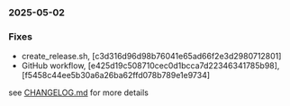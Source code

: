 ### 2025-05-02

### Fixes
+ create_release.sh, [c3d316d96d98b76041e65ad66f2e3d2980712801]
+ GitHub workflow, [e425d19c508710cec0d1bcca7d22346341785b98], [f5458c44ee5b30a6a26ba62ffd078b789e1e9734]

see <a href='https://github.com/mrjackwills/obliqoro/blob/main/CHANGELOG.md'>CHANGELOG.md</a> for more details
